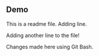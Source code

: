 ## Demo
This is a readme file. 
Adding line.

Adding another line to the file!

Changes made here using Git Bash.

